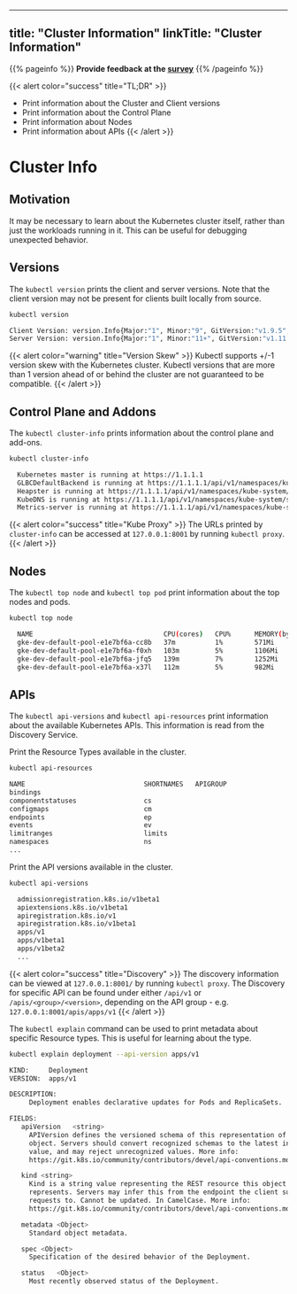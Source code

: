 
---
title: "Cluster Information"
linkTitle: "Cluster Information"
---
{{% pageinfo %}}
**Provide feedback at the [survey](https://www.surveymonkey.com/r/JH35X82)**
{{% /pageinfo %}}

{{< alert color="success" title="TL;DR" >}}
- Print information about the Cluster and Client versions
- Print information about the Control Plane
- Print information about Nodes
- Print information about APIs
{{< /alert >}}

# Cluster Info

## Motivation

It may be necessary to learn about the Kubernetes cluster itself, rather
than just the workloads running in it.  This can be useful for debugging
unexpected behavior.

## Versions

The `kubectl version` prints the client and server versions.  Note that
the client version may not be present for clients built locally from
source.

```bash
kubectl version
```

```bash
Client Version: version.Info{Major:"1", Minor:"9", GitVersion:"v1.9.5", GitCommit:"f01a2bf98249a4db383560443a59bed0c13575df", GitTreeState:"clean", BuildDate:"2018-03-19T19:38:17Z", GoVersion:"go1.9.4", Compiler:"gc", Platform:"darwin/amd64"}
Server Version: version.Info{Major:"1", Minor:"11+", GitVersion:"v1.11.6-gke.2", GitCommit:"04ad69a117f331df6272a343b5d8f9e2aee5ab0c", GitTreeState:"clean", BuildDate:"2019-01-04T16:19:46Z", GoVersion:"go1.10.3b4", Compiler:"gc", Platform:"linux/amd64"}
```

{{< alert color="warning" title="Version Skew" >}}
Kubectl supports +/-1 version skew with the Kubernetes cluster.  Kubectl
versions that are more than 1 version ahead of or behind the cluster are
not guaranteed to be compatible.
{{< /alert >}}

## Control Plane and Addons

The `kubectl cluster-info` prints information about the control plane and
add-ons.

```bash
kubectl cluster-info
```

```bash
  Kubernetes master is running at https://1.1.1.1
  GLBCDefaultBackend is running at https://1.1.1.1/api/v1/namespaces/kube-system/services/default-http-backend:http/proxy
  Heapster is running at https://1.1.1.1/api/v1/namespaces/kube-system/services/heapster/proxy
  KubeDNS is running at https://1.1.1.1/api/v1/namespaces/kube-system/services/kube-dns:dns/proxy
  Metrics-server is running at https://1.1.1.1/api/v1/namespaces/kube-system/services/https:metrics-server:/proxy
```

{{< alert color="success" title="Kube Proxy" >}}
The URLs printed by `cluster-info` can be accessed at `127.0.0.1:8001` by
running `kubectl proxy`. 
{{< /alert >}}

## Nodes

The `kubectl top node` and `kubectl top pod` print information about the
top nodes and pods.

```bash
kubectl top node
```

```bash
  NAME                                 CPU(cores)   CPU%      MEMORY(bytes)   MEMORY%   
  gke-dev-default-pool-e1e7bf6a-cc8b   37m          1%        571Mi           10%       
  gke-dev-default-pool-e1e7bf6a-f0xh   103m         5%        1106Mi          19%       
  gke-dev-default-pool-e1e7bf6a-jfq5   139m         7%        1252Mi          22%       
  gke-dev-default-pool-e1e7bf6a-x37l   112m         5%        982Mi           17%  
```

## APIs

The `kubectl api-versions` and `kubectl api-resources` print information
about the available Kubernetes APIs.  This information is read from the
Discovery Service.

Print the Resource Types available in the cluster.

```bash
kubectl api-resources
```

```bash
NAME                              SHORTNAMES   APIGROUP                       NAMESPACED   KIND
bindings                                                                      true         Binding
componentstatuses                 cs                                          false        ComponentStatus
configmaps                        cm                                          true         ConfigMap
endpoints                         ep                                          true         Endpoints
events                            ev                                          true         Event
limitranges                       limits                                      true         LimitRange
namespaces                        ns                                          false        Namespace
...
```

Print the API versions available in the cluster.

```bash
kubectl api-versions
```

```bash
  admissionregistration.k8s.io/v1beta1
  apiextensions.k8s.io/v1beta1
  apiregistration.k8s.io/v1
  apiregistration.k8s.io/v1beta1
  apps/v1
  apps/v1beta1
  apps/v1beta2
  ...
```

{{< alert color="success" title="Discovery" >}}
The discovery information can be viewed at `127.0.0.1:8001/` by running
`kubectl proxy`.  The Discovery for specific API can be found under either
`/api/v1` or `/apis/<group>/<version>`, depending on the API group -
e.g. `127.0.0.1:8001/apis/apps/v1`
{{< /alert >}}

The `kubectl explain` command can be used to print metadata about specific
Resource types.  This is useful for learning about the type.

```bash
kubectl explain deployment --api-version apps/v1
```

```bash
KIND:     Deployment
VERSION:  apps/v1

DESCRIPTION:
     Deployment enables declarative updates for Pods and ReplicaSets.

FIELDS:
   apiVersion	<string>
     APIVersion defines the versioned schema of this representation of an
     object. Servers should convert recognized schemas to the latest internal
     value, and may reject unrecognized values. More info:
     https://git.k8s.io/community/contributors/devel/api-conventions.md#resources

   kind	<string>
     Kind is a string value representing the REST resource this object
     represents. Servers may infer this from the endpoint the client submits
     requests to. Cannot be updated. In CamelCase. More info:
     https://git.k8s.io/community/contributors/devel/api-conventions.md#types-kinds

   metadata	<Object>
     Standard object metadata.

   spec	<Object>
     Specification of the desired behavior of the Deployment.

   status	<Object>
     Most recently observed status of the Deployment.
```

 
